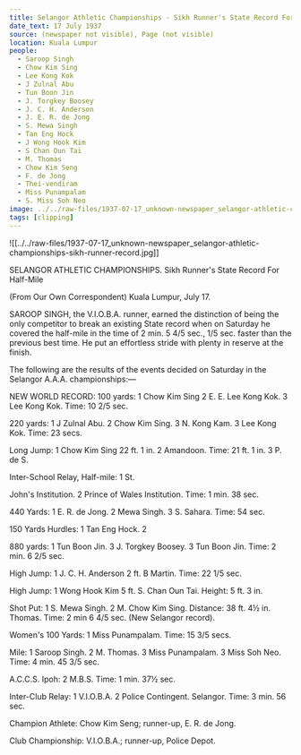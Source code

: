 ```yaml
---
title: Selangor Athletic Championships - Sikh Runner's State Record For Half-Mile
date_text: 17 July 1937
source: (newspaper not visible), Page (not visible)
location: Kuala Lumpur
people:
  - Saroop Singh
  - Chow Kim Sing
  - Lee Kong Kok
  - J Zulnal Abu
  - Tun Boon Jin
  - J. Torgkey Boosey
  - J. C. H. Anderson
  - J. E. R. de Jong
  - S. Mewa Singh
  - Tan Eng Hock
  - J Wong Hook Kim
  - S Chan Oun Tai
  - M. Thomas
  - Chow Kim Seng
  - F. de Jong
  - Thei-vendiram
  - Miss Punampalam
  - S. Miss Soh Neo
image: ../../raw-files/1937-07-17_unknown-newspaper_selangor-athletic-championships-sikh-runner-record.jpg
tags: [clipping]
---
```

![[../../raw-files/1937-07-17_unknown-newspaper_selangor-athletic-championships-sikh-runner-record.jpg]]

SELANGOR ATHLETIC CHAMPIONSHIPS.
Sikh Runner's State Record For Half-Mile

(From Our Own Correspondent)
Kuala Lumpur, July 17.

SAROOP SINGH, the V.I.O.B.A. runner, earned the distinction of being the only competitor to break an existing State record when on Saturday he covered the half-mile in the time of 2 min. 5 4/5 sec., 1/5 sec. faster than the previous best time. He put an effortless stride with plenty in reserve at the finish.

The following are the results of the events decided on Saturday in the Selangor A.A.A. championships:—

NEW WORLD RECORD:
100 yards: 1 Chow Kim Sing 2 E. E. Lee Kong Kok. 3 Lee Kong Kok. Time: 10 2/5 sec.

220 yards: 1 J Zulnal Abu. 2 Chow Kim Sing. 3 N. Kong Kam. 3 Lee Kong Kok. Time: 23 secs.

Long Jump: 1 Chow Kim Sing 22 ft. 1 in. 2 Amandoon. Time: 21 ft. 1 in. 3 P. de S.

Inter-School Relay, Half-mile: 1 St.

John's Institution. 2 Prince of Wales Institution. Time: 1 min. 38 sec.

440 Yards: 1 E. R. de Jong. 2 Mewa Singh. 3 S. Sahara. Time: 54 sec.

150 Yards Hurdles: 1 Tan Eng Hock. 2

880 yards: 1 Tun Boon Jin. 3 J. Torgkey Boosey. 3 Tun Boon Jin. Time: 2 min. 6 2/5 sec.

High Jump: 1 J. C. H. Anderson 2 ft. B Martin. Time: 22 1/5 sec.

High Jump: 1 Wong Hook Kim 5 ft. S. Chan Oun Tai. Height: 5 ft. 3 in.

Shot Put: 1 S. Mewa Singh. 2 M. Chow Kim Sing. Distance: 38 ft. 4½ in. Thomas. Time: 2 min 6 4/5 sec. (New Selangor record).

Women's 100 Yards: 1 Miss Punampalam. Time: 15 3/5 secs.

Mile: 1 Saroop Singh. 2 M. Thomas. 3 Miss Punampalam. 3 Miss Soh Neo. Time: 4 min. 45 3/5 sec.

A.C.C.S. Ipoh: 2 M.B.S. Time: 1 min. 37½ sec.

Inter-Club Relay: 1 V.I.O.B.A. 2 Police Contingent. Selangor. Time: 3 min. 56 sec.

Champion Athlete: Chow Kim Seng; runner-up, E. R. de Jong.

Club Championship: V.I.O.B.A.; runner-up, Police Depot.